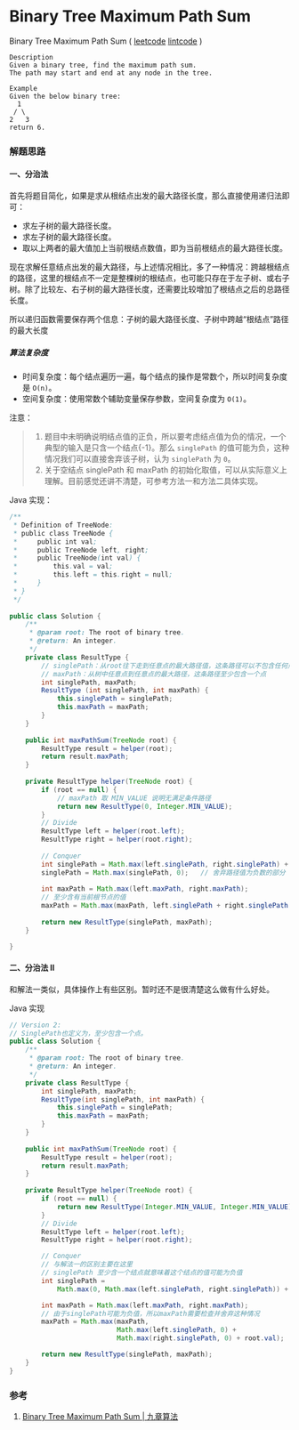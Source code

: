 # Binary Tree Maximum Path Sum

 Binary Tree Maximum Path Sum ( [leetcode]() [lintcode](http://www.lintcode.com/en/problem/binary-tree-maximum-path-sum/) )

```
Description
Given a binary tree, find the maximum path sum.
The path may start and end at any node in the tree.

Example
Given the below binary tree:
  1
 / \
2   3
return 6.
```



### 解题思路

#### 一、分治法

首先将题目简化，如果是求从根结点出发的最大路径长度，那么直接使用递归法即可：

- 求左子树的最大路径长度。
- 求左子树的最大路径长度。
- 取以上两者的最大值加上当前根结点数值，即为当前根结点的最大路径长度。

现在求解任意结点出发的最大路径，与上述情况相比，多了一种情况：跨越根结点的路径，这里的根结点不一定是整棵树的根结点，也可能只存在于左子树、或右子树。除了比较左、右子树的最大路径长度，还需要比较增加了根结点之后的总路径长度。

所以递归函数需要保存两个信息：子树的最大路径长度、子树中跨越“根结点”路径的最大长度

##### 算法复杂度

- 时间复杂度：每个结点遍历一遍，每个结点的操作是常数个，所以时间复杂度是 `O(n)`。
- 空间复杂度：使用常数个辅助变量保存参数，空间复杂度为 `O(1)`。

注意：

> 1. 题目中未明确说明结点值的正负，所以要考虑结点值为负的情况，一个典型的输入是只含一个结点{-1}。那么 `singlePath` 的值可能为负，这种情况我们可以直接舍弃该子树，认为 `singlePath` 为 `0`。
> 2. 关于空结点 singlePath 和 maxPath 的初始化取值，可以从实际意义上理解。目前感觉还讲不清楚，可参考方法一和方法二具体实现。

Java 实现：

```java
/**
 * Definition of TreeNode:
 * public class TreeNode {
 *     public int val;
 *     public TreeNode left, right;
 *     public TreeNode(int val) {
 *         this.val = val;
 *         this.left = this.right = null;
 *     }
 * }
 */
 
public class Solution {
    /**
     * @param root: The root of binary tree.
     * @return: An integer.
     */
    private class ResultType {
        // singlePath：从root往下走到任意点的最大路径值，这条路径可以不包含任何点
        // maxPath：从树中任意点到任意点的最大路径，这条路径至少包含一个点
        int singlePath, maxPath;
        ResultType (int singlePath, int maxPath) {
            this.singlePath = singlePath;
            this.maxPath = maxPath;
        }
    } 
     
    public int maxPathSum(TreeNode root) {
        ResultType result = helper(root);
        return result.maxPath;
    }
    
    private ResultType helper(TreeNode root) {
        if (root == null) {
            // maxPath 取 MIN_VALUE 说明无满足条件路径
            return new ResultType(0, Integer.MIN_VALUE); 
        }
        // Divide
        ResultType left = helper(root.left);
        ResultType right = helper(root.right);
        
        // Conquer
        int singlePath = Math.max(left.singlePath, right.singlePath) + root.val;
        singlePath = Math.max(singlePath, 0);	// 舍弃路径值为负数的部分
        
        int maxPath = Math.max(left.maxPath, right.maxPath);
        // 至少含有当前根节点的值
        maxPath = Math.max(maxPath, left.singlePath + right.singlePath + root.val);
        
        return new ResultType(singlePath, maxPath);
    }

}
```



#### 二、分治法 II

和解法一类似，具体操作上有些区别。暂时还不是很清楚这么做有什么好处。

Java 实现

```java
// Version 2:
// SinglePath也定义为，至少包含一个点。
public class Solution {
    /**
     * @param root: The root of binary tree.
     * @return: An integer.
     */
    private class ResultType {
        int singlePath, maxPath;
        ResultType(int singlePath, int maxPath) {
            this.singlePath = singlePath;
            this.maxPath = maxPath;
        }
    }
  
    public int maxPathSum(TreeNode root) {
        ResultType result = helper(root);
        return result.maxPath;
    }
  
    private ResultType helper(TreeNode root) {
        if (root == null) {
            return new ResultType(Integer.MIN_VALUE, Integer.MIN_VALUE);
        }
        // Divide
        ResultType left = helper(root.left);
        ResultType right = helper(root.right);

        // Conquer
        // 与解法一的区别主要在这里
        // singlePath 至少含一个结点就意味着这个结点的值可能为负值
        int singlePath =
            Math.max(0, Math.max(left.singlePath, right.singlePath)) + root.val;

        int maxPath = Math.max(left.maxPath, right.maxPath);
        // 由于singlePath可能为负值，所以maxPath需要检查并舍弃这种情况
        maxPath = Math.max(maxPath,
                           Math.max(left.singlePath, 0) + 
                           Math.max(right.singlePath, 0) + root.val);

        return new ResultType(singlePath, maxPath);
    }
}
```



### 参考

1. [Binary Tree Maximum Path Sum | 九章算法](http://www.jiuzhang.com/solutions/binary-tree-maximum-path-sum/) 